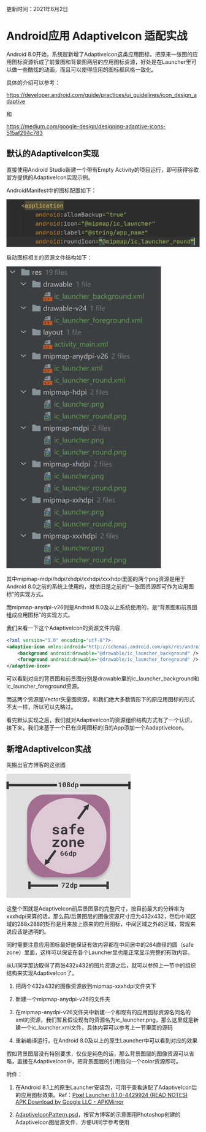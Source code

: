 更新时间：2021年6月2日



# Android应用 AdaptiveIcon 适配实战

Android 8.0开始，系统层新增了AdaptiveIcon这类应用图标，把原来一张图的应用图标资源拆成了前景图和背景图两层的应用图标资源，好处是在Launcher里可以做一些酷炫的动画，而且可以使得应用的图标都风格一致化。

具体的介绍可以参考：

https://developer.android.com/guide/practices/ui_guidelines/icon_design_adaptive

和

https://medium.com/google-design/designing-adaptive-icons-515af294c783



## 默认的AdaptiveIcon实现

直接使用Android Studio新建一个带有Empty Activity的项目运行，即可获得谷歌官方提供的AdaptiveIcon实现示例。

AndroidManifest中的图标配置如下：

![](.\manifest.png)

启动图标相关的资源文件结构如下：

![](.\res_pattern.png)

其中mipmap-mdpi/hdpi/xhdpi/xxhdpi/xxxhdpi里面的两个png资源是用于Android 8.0之前的系统上使用的，就依旧是之前的“一张图资源即可作为应用图标”的实现方式。

而mipmap-anydpi-v26则是Android 8.0及以上系统使用的，是“背景图和前景图组成应用图标”的实现方式。

我们来看一下这个AdaptiveIcon的资源文件内容

```xml
<?xml version="1.0" encoding="utf-8"?>
<adaptive-icon xmlns:android="http://schemas.android.com/apk/res/android">
    <background android:drawable="@drawable/ic_launcher_background" />
    <foreground android:drawable="@drawable/ic_launcher_foreground" />
</adaptive-icon>
```

可以看到对应的背景图和前景图分别是drawable里的ic_launcher_background和ic_launcher_foreground资源。

而这两个资源是Vector矢量图资源，和我们绝大多数情形下的原应用图标的形式不太一样，所以可以先略过。

看完默认实现之后，我们就对AdaptiveIcon的资源组织结构方式有了一个认识，接下来，我们来基于一个已有应用图标的旧的App添加一个AadaptiveIcon。



## 新增AdaptiveIcon实战

先搬出官方博客的这张图

![](.\pattern_from_official_blog.png)

这整个图就是AdaptiveIcon前后景图层的完整尺寸，按目前最大的分辨率为xxxhdpi来算的话，那么前/后景图层的图像资源尺寸应为432x432，然后中间区域的288x288的矩形是用来放上原来的应用图标，中间区域之外的区域，常规来说应该是透明的。

同时需要注意应用图标最好能保证有效内容都在中间居中的264直径的圆（safe zone）里面，这样可以保证在各个Launcher里也能正常显示完整的有效内容。

从UI同学那边取得了两张432x432的图片资源之后，就可以参照上一节中的组织结构来实现AdaptiveIcon了。

1. 把两个432x432的图像资源放到mipmap-xxxhdpi文件夹下

2. 新建一个mipmap-anydpi-v26的文件夹

3. 在mipmap-anydpi-v26文件夹中新建一个和现有的应用图标资源名同名的xml的资源，我们暂且假设现有的资源名为ic_launcher.png，那么这里就是新建一个ic_launcher.xml文件，具体内容可以参考上一节里面的源码

4. 重新编译运行，在Android 8.0及以上的原生Launcher中可以看到对应的效果

假如背景图层没有特别要求，仅仅是纯色的话，那么背景图层的图像资源可以省略，直接在AdaptiveIcon中，把背景图层的引用指向一个color资源即可。



附件：

1. 在Android 8.1上的原生Launcher安装包，可用于查看适配了AdaptiveIcon后的应用图标效果。Ref：[Pixel Launcher 8.1.0-4429924 (READ NOTES) APK Download by Google LLC - APKMirror](https://www.apkmirror.com/apk/google-inc/pixel-launcher/pixel-launcher-8-1-0-4429924-release/) 

2. [AdaptiveIconPattern.psd](./AdaptiveIconPattern.psd)，按官方博客的示意图用Photoshop创建的AdaptiveIcon图层源文件，方便UI同学参考使用





